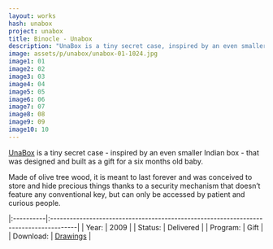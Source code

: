 ```yaml
---
layout: works
hash: unabox
project: unabox
title: Binocle - Unabox
description: "UnaBox is a tiny secret case, inspired by an even smaller Indian box, designed and built as a gift for a six months old baby. Made of olive tree wood..."
image: assets/p/unabox/unabox-01-1024.jpg
image1: 01
image2: 02
image3: 03
image4: 04
image5: 05
image6: 06
image7: 07
image8: 08
image9: 09
image10: 10
---
```


[UnaBox](https://www.youtube.com/watch?v=MlnLVAajYLs) is a tiny secret case - inspired by an even smaller Indian box - that was designed and built as a gift for a six months old baby.

Made of olive tree wood, it is meant to last forever and was conceived to store and hide precious things thanks to a security mechanism that doesn’t feature any conventional key, but can only be accessed by patient and curious people.

|:----------|:--------------------------------------------------------------------------------------|
| Year:     | 2009                                                                                  |
| Status:   | Delivered                                                                             |
| Program:  | Gift                                                                                  |
| Download: | [Drawings](https://www.dropbox.com/sh/742cise5viho1wd/AAAtBLwMZ1twmcFso4FYcqZfa?dl=0) |
